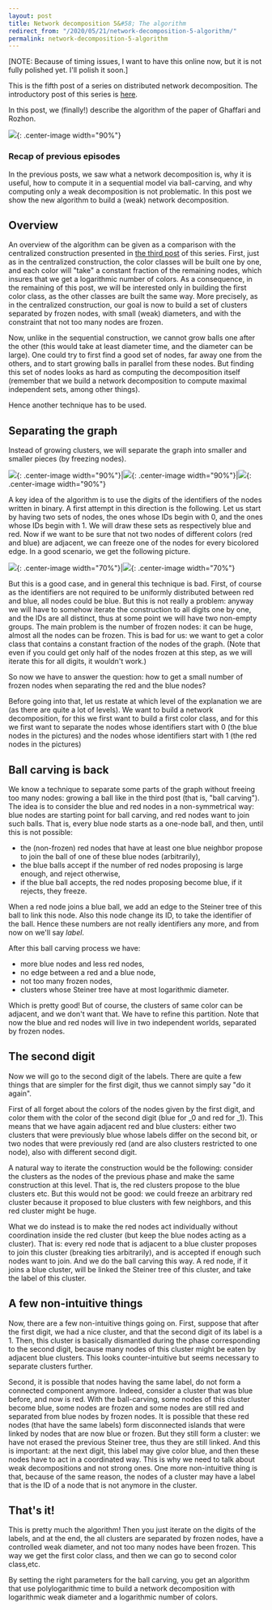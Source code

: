 ```yaml
---
layout: post
title: Network decomposition 5&#58; The algorithm
redirect_from: "/2020/05/21/network-decomposition-5-algorithm/"
permalink: network-decomposition-5-algorithm
---
```


[NOTE: Because of timing issues, I want to have this online now, but it is
not fully polished yet. I'll polish it soon.]

This is the fifth post of a series on distributed network decomposition. 
The introductory post of this series is 
[here](https://discrete-notes.github.io/network-decomposition-0). 

In this post, we (finally!) describe the algorithm of the paper of Ghaffari and Rozhon.

![](assets/caravane-6.jpg){: .center-image width="90%"}

### Recap of previous episodes

In the previous posts, we saw what a network decomposition is, why it is useful,
how to compute it in a sequential model via ball-carving,
and why computing only a weak decomposition is not problematic. In this post we 
show the new algorithm to build a (weak) network decomposition.

## Overview

An overview of the algorithm can be given	 as a comparison with the centralized
construction presented in
[the third post](https://discrete-notes.github.io/network-decomposition-3-centralized)
of this series.
First, just as in the centralized construction, the color classes will be built 
one by one, and each color will "take" a constant fraction of the remaining nodes,
which insures that we get a logarithmic number of colors.
As a consequence, in the remaining of this post, we will be interested only in
building the first color class, as the other classes are built the same way.
More precisely, as in the centralized construction, our goal is now to build a 
set of clusters separated by frozen nodes, with small (weak) diameters, and
with the constraint that not too many nodes are frozen.

Now, unlike in the sequential construction, we cannot grow balls one after the
other (this would take at least diameter time, and the diameter can be large).
One could try to first find a good set of nodes, far away one from the others,
and to start growing balls in parallel from these nodes. But finding this set of
nodes looks as hard 
as computing the decomposition itself (remember that we build a network
decomposition to compute maximal independent sets, among other things).

Hence another technique has to be used.

## Separating the graph

Instead of growing clusters, we will separate the graph into smaller and smaller 
pieces (by freezing nodes). 

![](assets/ND-separating-1.png){: .center-image width="90%"}|![](assets/ND-separating-2.png){: .center-image width="90%"}|![](assets/ND-separating-3.png){: .center-image width="90%"}

A key idea of the algorithm is to use the digits of the identifiers of the
nodes written in binary. A first attempt in this direction is the following. Let
us start by having two sets of nodes, the ones whose IDs begin with 0, and
the ones whose IDs begin with 1. We will draw these sets as respectively
blue and red. Now if we want to be sure that not two nodes of different colors
(red and blue) are adjacent, we can freeze one of the nodes for every
bicolored edge. In a good scenario, we get the following picture.

![](assets/ND-red-blue-1.png){: .center-image width="70%"}|![](assets/ND-red-blue-2.png){: .center-image width="70%"}

But this is a good case, and in general this technique is bad. First, of
course as the identifiers are not required to be uniformly distributed between
red and blue, all nodes could be blue. But this is not really a problem: anyway
we will have to somehow iterate the construction to all digits one by one, and the
IDs are all distinct, thus at some point we will have two non-empty groups.
The main problem is the number of frozen nodes: it can be huge, almost all
the nodes can be frozen. This is bad for us: we want to get a
color class that contains a constant fraction of the nodes of the graph. (Note
that even if you could get only half of the nodes frozen at this step, as we
will iterate this for all digits, it wouldn't work.)

So now we have to answer the question: how to get a small number of frozen nodes
when separating the red and the blue nodes?

Before going into that, let us restate at which level of the explanation we
are (as there are quite a lot of levels).
We want to build a network decomposition, for this we
first want to build a first color class, and for this we first want to separate
the nodes whose identifiers start with 0 (the blue nodes in the pictures) and
the nodes whose identifiers start with 1 (the red nodes in the pictures)

## Ball carving is back

We know a technique to separate some parts of the graph without freeing too many
nodes: growing a ball like in the third post (that is, "ball carving"). The idea
is to consider the blue and red nodes in a non-symmetrical way: blue nodes are 
starting point for ball carving, and red nodes want to join such balls. That is, 
every blue node starts as a one-node ball, and then, until this is not possible:

* the (non-frozen) red nodes that have at least one blue neighbor propose to
join the ball of one of these blue nodes (arbitrarily),
* the blue balls accept if the number of red nodes proposing is large enough, and
reject otherwise,
* if the blue ball accepts, the red nodes proposing become blue, if it rejects, 
they freeze.

When a red node joins a blue ball, we add an edge to the Steiner tree of this
ball to link this node. Also this node change its ID, to take the identifier of
the ball. Hence these numbers are not really identifiers any more, and from now on
we'll say *label*.

After this ball carving process we have:

* more blue nodes and less red nodes,
* no edge between a red and a blue node,
* not too many frozen nodes,
* clusters whose Steiner tree have at most logarithmic diameter.

Which is pretty good! But of course, the clusters of same color can be adjacent,
and we don't want that. We have to refine this partition. Note that now the
blue and red nodes will live in two independent worlds, separated by frozen nodes.

## The second digit

Now we will go to the second digit of the labels. There are quite a few things
that are simpler for the first digit, thus we cannot simply say "do it again".

First of
all forget about the colors of the nodes given by the first digit, and color
them with the color of the second digit (blue for _0 and red for _1).
This means that we have again adjacent red and blue clusters: either two clusters that
were previously blue whose labels differ on the second bit, or
two nodes that were previously red (and are also clusters restricted to one node),
also with different second digit.

A natural way to iterate the construction would be the following: consider the
clusters as the nodes of the previous phase and make the same construction at
this level. That is, the red clusters propose to the blue clusters etc.
But this would not be good: we could freeze an arbitrary red cluster because it
proposed to blue clusters with few neighbors, and this red cluster might be huge.

What we do instead is to make the red nodes act individually without
coordination inside the red cluster (but keep the blue nodes acting as a cluster).
That is: every red node that is adjacent to a blue cluster proposes to join this 
cluster (breaking ties arbitrarily), and is accepted if enough such nodes want 
to join. 
And we do the ball carving this way.
A red node, if it joins a blue cluster, will be linked the Steiner tree of this
cluster, and take the label of this cluster.

## A few non-intuitive things

Now, there are a few non-intuitive things going on. 
First, suppose that after the first digit, we had a nice
cluster, and that the second digit of its label is a 1. Then, this cluster is
basically dismantled during the phase corresponding to the second digit, because 
many nodes of this cluster might be eaten by adjacent blue clusters. This 
looks counter-intuitive but seems necessary to separate clusters further. 

Second, it is possible that
nodes having the same label, do not form a connected component anymore. Indeed,
consider a cluster that was blue before, and now is red. With the ball-carving,
some nodes of this
cluster become blue, some nodes are frozen and some nodes are still red and
separated from blue nodes by frozen nodes. It is possible that these red nodes
(that have the same labels) form disconnected islands that were linked
by nodes that are now blue or frozen. But they still form a cluster: we have
not erased the previous Steiner tree, thus they are still linked. And this is
important: at the next digit, this label may give color blue, and then these
nodes have to act in a coordinated way. This is why we need to talk about weak
decompositions and not strong ones.
One more non-intuitive thing is that, because of the same reason, the nodes of a
cluster may have a label that is the ID of a node that is not anymore in the
cluster.

## That's it!

This is pretty much the algorithm! Then you just iterate on the digits of the
labels, and at the end, the all clusters are separated by frozen nodes, have
a controlled weak diameter, and not too many nodes have been frozen. This way
we get the first color class, and then we can go to second color class,etc.

By setting the right parameters for the ball carving, you get an algorithm that
use polylogarithmic time to build a network decomposition with logarithmic weak
diameter and a logarithmic number of colors.



